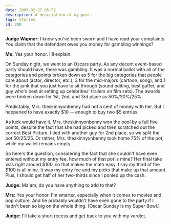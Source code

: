 ```yaml
---
date: 2007-02-27 05:52
description: A description of my post.
tags: stories
id: 280
---
```

<b>Judge Wapner:</b>  I know you've been sworn and I have read your complaints.  You claim that the defendant owes you money for gambling winnings?

<b>Me:</b>  Yes your honor.  I'll explain.

On Sunday night, we went to an Oscars party.  As any decent event-based party should have, there was gambling.  It was a normal ballot with all of the categories and points broken down as 5 for the big categories that people care about (actor, director, etc.), 3 for the mid-majors (cartoon, song), and 1 for the junk that you just have to sit through (sound editing, best gaffer, and guy who's best at setting up celebrities' trailers on film sets).  The awards were broken down for 1st, 2nd, and 3rd place as 50%/30%/25%.
<!--more-->
Predictably, Mrs. theskinnyonbenny had not a cent of money with her.  But I happened to have exactly $10 -- enough to buy two $5 entries.

As luck would have it, Mrs. theskinnyonbenny won the pool by a full five points, despite the fact that she had picked and then scratched out the correct Best Picture.  I tied with another guy for 2nd place, so we split the pot 50/25/25.  Or rather, Mrs. theskinnyonbenny took home 75% of the pot, while my wallet remains empty.

So here's the question, considering the fact that she couldn't have even entered without my entry fee, how much of that pot is mine?  Her final take was right around $100, so that makes the math easy.  I say my third of the $100 is all mine.  It was my entry fee and my picks that make up that amount.  Plus, I should get half of her two-thirds since I ponied up the cash.

<b>Judge:</b>  Ma'am, do you have anything to add to that?

<b>Mrs:</b>  Yes your honor.  I'm smarter, especially when it comes to movies and pop culture.  And he probably wouldn't have even gone to the party if I hadn't been so big on the whole thing.  (Oscar Sunday is my Super Bowl.)

<b>Judge:</b>  I'll take a short recess and get back to you with my verdict.